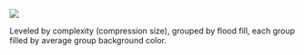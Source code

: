 ![](https://db-feed.s3.amazonaws.com/legacy/Screenshot_2020_04_08_Group-1586373009190.png)

Leveled by complexity (compression size), grouped by flood fill, each group filled by average group background color.
